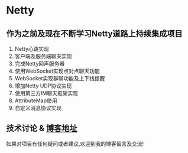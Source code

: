 # Netty

## 作为之前及现在不断学习Netty道路上持续集成项目
1. Netty心跳实现
2. 客户端及服务端聊天实现
3. 完成Netty回声服务器
4. 使用WebSocket实现点对点聊天功能
5. WebSocket实现群聊功能及上下线提醒
6. 增加Netty UDP协议实现
7. 使用第三方IM聊天框架实现
8. AttributeMap使用
9. 自定义消息协议实现

## 技术讨论 & [博客地址](http://www.jacknolfskin.top/)
如果对项目有任何疑问或者建议,欢迎到我的博客留言及交流!
